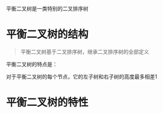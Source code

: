 平衡二叉树是一类特别的二叉排序树

  

# 平衡二叉树的结构

> 平衡二叉树基于二叉排序树，继承二叉排序树的全部定义

平衡二叉树的特点是：

对于平衡二叉树的每个节点，它的左子树和右子树的高度最多相差1

# 平衡二叉树的特性